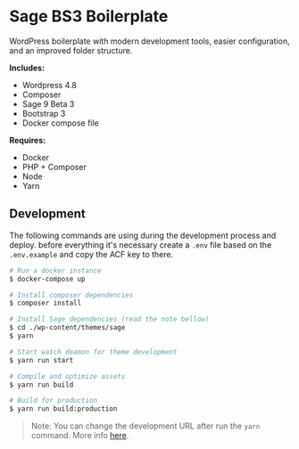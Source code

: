 # Sage BS3 Boilerplate

WordPress boilerplate with modern development tools, easier configuration, and an improved folder structure.

**Includes:**
- Wordpress 4.8
- Composer
- Sage 9 Beta 3
- Bootstrap 3
- Docker compose file

**Requires:**
- Docker
- PHP + Composer
- Node
- Yarn

## Development

The following commands are using during the development process and deploy. before everything it's necessary create a `.env` file based on the `.env.example` and copy the ACF key to there.

```bash
# Run a docker instance
$ docker-compose up

# Install composer dependencies
$ composer install

# Install Sage dependencies (read the note bellow)
$ cd ./wp-content/themes/sage
$ yarn

# Start watch deamon for theme development
$ yarn run start

# Compile and optimize assets
$ yarn run build

# Build for production
$ yarn run build:production
```

> Note: You can change the development URL after run the `yarn` command. More info [here](https://github.com/roots/sage/tree/9.0.0-beta.3#theme-development).

